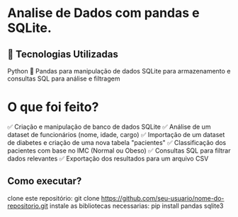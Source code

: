 # Analise de Dados com pandas e SQLite.

## 🚀 Tecnologias Utilizadas
Python 🐍
Pandas para manipulação de dados
SQLite para armazenamento e consultas
SQL para análise e filtragem

# O que foi feito?
✅ Criação e manipulação de banco de dados SQLite
✅ Análise de um dataset de funcionários (nome, idade, cargo)
✅ Importação de um dataset de diabetes e criação de uma nova tabela "pacientes"
✅ Classificação dos pacientes com base no IMC (Normal ou Obeso)
✅ Consultas SQL para filtrar dados relevantes
✅ Exportação dos resultados para um arquivo CSV

## Como executar?
clone este repositório:
git clone https://github.com/seu-usuario/nome-do-repositorio.git
instale as bibliotecas necessarias:
pip install pandas sqlite3

